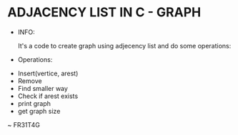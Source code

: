 # ADJACENCY LIST IN C -  GRAPH

* INFO:
  
  It's a code to create graph using adjecency list and do some operations:

* Operations:
 - Insert(vertice, arest)
 - Remove
 - Find smaller way
 - Check if arest exists
 - print graph
 - get graph size

 ~ FR31T4G
